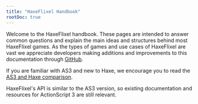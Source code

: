 ```yaml
---
title: "HaxeFlixel Handbook"
rootDoc: true
---
```


Welcome to the HaxeFlixel handbook. These pages are intended to answer common questions and explain the main ideas and structures behind most HaxeFlixel games.
As the types of games and use cases of HaxeFlixel are vast we appreciate developers making additions and improvements to this documentation through [GitHub](https://github.com/HaxeFlixel/flixel-docs).

If you are familiar with AS3 and new to Haxe, we encourage you to read the [AS3 and Haxe comparison](http://books.openfl.org/as3-conversion-guide/comparing-haxe-and-actionscript/overview.html).

HaxeFlixel's API is similar to the AS3 version, so existing documentation and resources for ActionScript 3 are still relevant.
